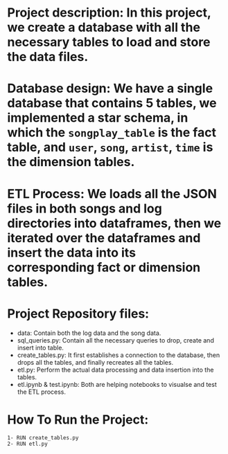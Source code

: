 # Project description: In this project, we create a database with all the necessary tables to load and store the data files.
# Database design: We have a single database that contains 5 tables, we implemented a star schema, in which the `songplay_table` is the fact table, and `user`, `song`, `artist`, `time` is the dimension tables.
# ETL Process: We loads all the JSON files in both songs and log directories into dataframes, then we iterated over the dataframes and insert the data into its corresponding fact or dimension tables.
# Project Repository files:
* data: Contain both the log data and the song data.
* sql_queries.py: Contain all the necessary queries to drop, create and insert into table.
* create_tables.py: It first establishes a connection to the database, then drops all the tables, and finally recreates all the tables.
* etl.py: Perform the actual data processing and data insertion into the tables.
* etl.ipynb & test.ipynb: Both are helping notebooks to visualse and test the ETL process.
# How To Run the Project:
    1- RUN create_tables.py
    2- RUN etl.py